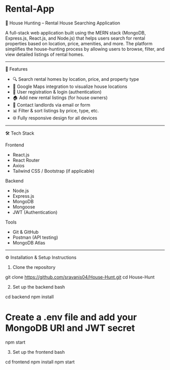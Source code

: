 # Rental-App

🏡 House Hunting – Rental House Searching Application

A full-stack web application built using the MERN stack (MongoDB, Express.js, React.js, and Node.js) that helps users search for rental properties based on location, price, amenities, and more. The platform simplifies the house-hunting process by allowing users to browse, filter, and view detailed listings of rental homes.

---

 🚀 Features

- 🔍 Search rental homes by location, price, and property type
- 📍 Google Maps integration to visualize house locations
- 📝 User registration & login (authentication)
- 🏠 Add new rental listings (for house owners)
- 💬 Contact landlords via email or form
- 📊 Filter & sort listings by price, type, etc.
- 🌐 Fully responsive design for all devices

---

🛠 Tech Stack

Frontend
- React.js
- React Router
- Axios
- Tailwind CSS / Bootstrap (if applicable)

Backend
- Node.js
- Express.js
- MongoDB
- Mongoose
- JWT (Authentication)

Tools
- Git & GitHub
- Postman (API testing)
- MongoDB Atlas

---

⚙ Installation & Setup Instructions

1. Clone the repository


git clone https://github.com/sravanis04/House-Hunt.git
cd House-Hunt

2. Set up the backend
bash

cd backend
npm install
# Create a .env file and add your MongoDB URI and JWT secret
npm start


3. Set up the frontend
bash

cd frontend
npm install
npm start